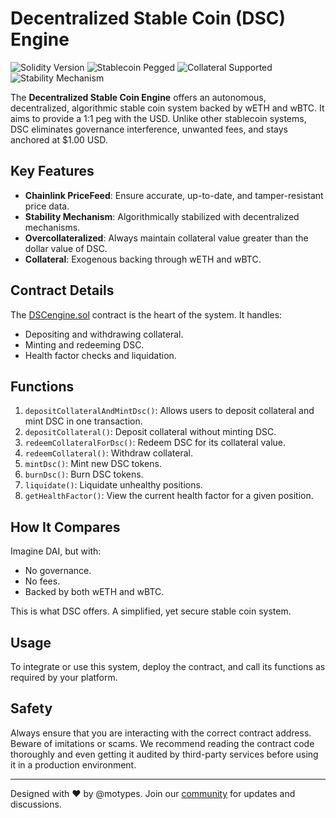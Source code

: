 # Decentralized Stable Coin (DSC) Engine

![Solidity Version](https://img.shields.io/badge/Solidity-0.8.18-blue?logo=solidity)
![Stablecoin Pegged](https://img.shields.io/badge/Pegged-USD%20$1.00-green)
![Collateral Supported](https://img.shields.io/badge/Collateral-wETH%20|%20wBTC-orange)
![Stability Mechanism](https://img.shields.io/badge/Stability-Algo--Decentralized-purple)

The **Decentralized Stable Coin Engine** offers an autonomous, decentralized, algorithmic stable coin system backed by wETH and wBTC. It aims to provide a 1:1 peg with the USD. Unlike other stablecoin systems, DSC eliminates governance interference, unwanted fees, and stays anchored at $1.00 USD.

## Key Features
- **Chainlink PriceFeed**: Ensure accurate, up-to-date, and tamper-resistant price data.
- **Stability Mechanism**: Algorithmically stabilized with decentralized mechanisms.
- **Overcollateralized**: Always maintain collateral value greater than the dollar value of DSC.
- **Collateral**: Exogenous backing through wETH and wBTC.

## Contract Details
The [DSCengine.sol](./contracts/DSCengine.sol) contract is the heart of the system. It handles:
- Depositing and withdrawing collateral.
- Minting and redeeming DSC.
- Health factor checks and liquidation.

## Functions

1. `depositCollateralAndMintDsc()`: Allows users to deposit collateral and mint DSC in one transaction.
2. `depositCollateral()`: Deposit collateral without minting DSC.
3. `redeemCollateralForDsc()`: Redeem DSC for its collateral value.
4. `redeemCollateral()`: Withdraw collateral.
5. `mintDsc()`: Mint new DSC tokens.
6. `burnDsc()`: Burn DSC tokens.
7. `liquidate()`: Liquidate unhealthy positions.
8. `getHealthFactor()`: View the current health factor for a given position.

## How It Compares

Imagine DAI, but with:
- No governance.
- No fees.
- Backed by both wETH and wBTC.

This is what DSC offers. A simplified, yet secure stable coin system.

## Usage

To integrate or use this system, deploy the contract, and call its functions as required by your platform. 

## Safety

Always ensure that you are interacting with the correct contract address. Beware of imitations or scams. We recommend reading the contract code thoroughly and even getting it audited by third-party services before using it in a production environment.

---

Designed with ❤️ by @motypes. Join our [community](#) for updates and discussions.